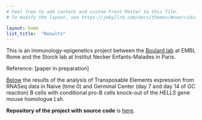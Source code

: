 ```yaml
---
# Feel free to add content and custom Front Matter to this file.
# To modify the layout, see https://jekyllrb.com/docs/themes/#overriding-theme-defaults

layout: home
list_title:  "Results"
---
```


This is an immunology-epigenetics project between the [Boulard lab](https://www.embl.org/groups/boulard/) at EMBL Rome and the Storck lab at Institut Necker Enfants-Malades in Paris.

Reference: [paper in preparation]

[Below](https://boulardlab.github.io/BS_EMSeq/2020/11/11/TE-DE-analysis.html) the results of the analysis of Transposable Elements expression from RNASeq data in Naive (time 0) and Germinal Center (day 7 and day 14 of GC reaction) B cells with conditional pro-B cells knock-out of the *HELLS* gene mouse homologue *Lsh*.

**Repository of the project with source code** is [here](https://github.com/boulardlab/BS_RNASeq).